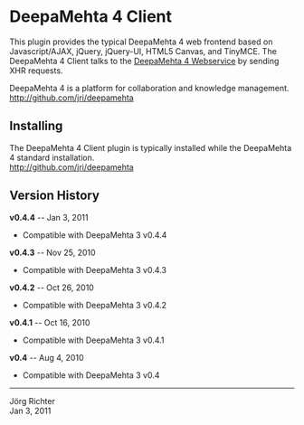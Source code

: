 
DeepaMehta 4 Client
===================

This plugin provides the typical DeepaMehta 4 web frontend based on Javascript/AJAX, jQuery, jQuery-UI, HTML5 Canvas, and TinyMCE. The DeepaMehta 4 Client talks to the [DeepaMehta 4 Webservice](http://github.com/jri/deepamehta3-server) by sending XHR requests.

DeepaMehta 4 is a platform for collaboration and knowledge management.  
<http://github.com/jri/deepamehta>


Installing
----------

The DeepaMehta 4 Client plugin is typically installed while the DeepaMehta 4 standard installation.  
<http://github.com/jri/deepamehta>


Version History
---------------

**v0.4.4** -- Jan 3, 2011

* Compatible with DeepaMehta 3 v0.4.4

**v0.4.3** -- Nov 25, 2010

* Compatible with DeepaMehta 3 v0.4.3

**v0.4.2** -- Oct 26, 2010

* Compatible with DeepaMehta 3 v0.4.2

**v0.4.1** -- Oct 16, 2010

* Compatible with DeepaMehta 3 v0.4.1

**v0.4** -- Aug 4, 2010

* Compatible with DeepaMehta 3 v0.4


------------
Jörg Richter  
Jan 3, 2011
